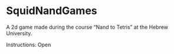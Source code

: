 # SquidNandGames
A 2d game made during the course “Nand to Tetris” at the Hebrew University.

Instructions:
Open
